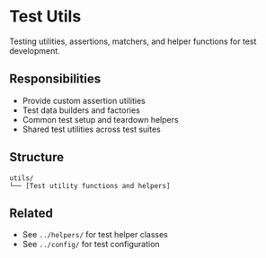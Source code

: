 # Test Utils

Testing utilities, assertions, matchers, and helper functions for test development.

## Responsibilities

- Provide custom assertion utilities
- Test data builders and factories
- Common test setup and teardown helpers
- Shared test utilities across test suites

## Structure

```
utils/
└── [Test utility functions and helpers]
```

## Related

- See `../helpers/` for test helper classes
- See `../config/` for test configuration
